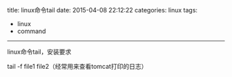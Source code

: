 title: linux命令tail
date: 2015-04-08 22:12:22
categories: linux
tags:
  - linux
  - command
---
linux命令tail，安装要求

tail -f file1 file2（经常用来查看tomcat打印的日志）

    